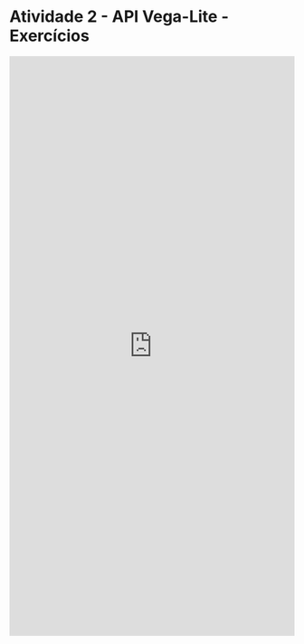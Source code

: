 # Atividade 2 - API Vega-Lite - Exercícios
<iframe width="100%" height="1024" frameborder="0" src="https://observablehq.com/embed/608de3121f44dbef@122?cells=bar%2Cscatterplot"></iframe>
